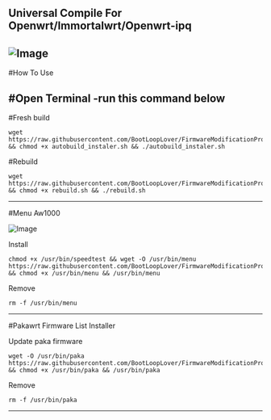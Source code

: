 Universal Compile For Openwrt/Immortalwrt/Openwrt-ipq
---
![Image](https://github.com/user-attachments/assets/f67d0f8a-c712-4586-8342-6e99ff125e06)
---



#How To Use

#Open Terminal
-run this command below
-------
#Fresh build
```
wget https://raw.githubusercontent.com/BootLoopLover/FirmwareModificationProject/main/autobuild_instaler.sh && chmod +x autobuild_instaler.sh && ./autobuild_instaler.sh
```

#Rebuild 
```
wget https://raw.githubusercontent.com/BootLoopLover/FirmwareModificationProject/main/rebuild.sh && chmod +x rebuild.sh && ./rebuild.sh
```

---


#Menu Aw1000

![Image](https://github.com/user-attachments/assets/28fcff1e-54e4-4472-893b-d1275eb907b6)

Install
```
chmod +x /usr/bin/speedtest && wget -O /usr/bin/menu https://raw.githubusercontent.com/BootLoopLover/FirmwareModificationProject/main/menu && chmod +x /usr/bin/menu && /usr/bin/menu
```

Remove
```
rm -f /usr/bin/menu
```


---


#Pakawrt Firmware List Installer


Update paka firmware
```
wget -O /usr/bin/paka https://raw.githubusercontent.com/BootLoopLover/FirmwareModificationProject/main/paka && chmod +x /usr/bin/paka && /usr/bin/paka
```

Remove
```
rm -f /usr/bin/paka
```
---
